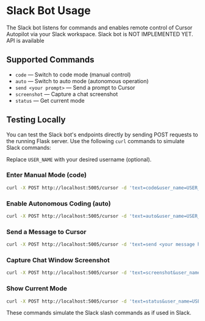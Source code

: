 # Slack Bot Usage

The Slack bot listens for commands and enables remote control of Cursor Autopilot via your Slack workspace. Slack bot is NOT IMPLEMENTED YET. API is available

## Supported Commands

- `code` — Switch to code mode (manual control)
- `auto` — Switch to auto mode (autonomous operation)
- `send <your prompt>` — Send a prompt to Cursor
- `screenshot` — Capture a chat screenshot
- `status` — Get current mode

## Testing Locally

You can test the Slack bot's endpoints directly by sending POST requests to the running Flask server. Use the following `curl` commands to simulate Slack commands:

Replace `USER_NAME` with your desired username (optional).

### Enter Manual Mode (code)
```bash
curl -X POST http://localhost:5005/cursor -d 'text=code&user_name=USER_NAME'
```

### Enable Autonomous Coding (auto)
```bash
curl -X POST http://localhost:5005/cursor -d 'text=auto&user_name=USER_NAME'
```

### Send a Message to Cursor
```bash
curl -X POST http://localhost:5005/cursor -d 'text=send <your message here>&user_name=USER_NAME'
```

### Capture Chat Window Screenshot
```bash
curl -X POST http://localhost:5005/cursor -d 'text=screenshot&user_name=USER_NAME'
```

### Show Current Mode
```bash
curl -X POST http://localhost:5005/cursor -d 'text=status&user_name=USER_NAME'
```

These commands simulate the Slack slash commands as if used in Slack.

